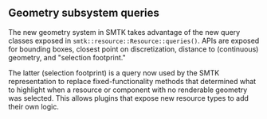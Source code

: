 ## Geometry subsystem queries

The new geometry system in SMTK takes advantage of the
new query classes exposed in `smtk::resource::Resource::queries()`.
APIs are exposed for bounding boxes, closest point on discretization,
distance to (continuous) geometry, and "selection footprint."

The latter (selection footprint) is a query now used by the SMTK
representation to replace fixed-functionality methods that determined
what to highlight when a resource or component with no renderable
geometry was selected. This allows plugins that expose new resource
types to add their own logic.
